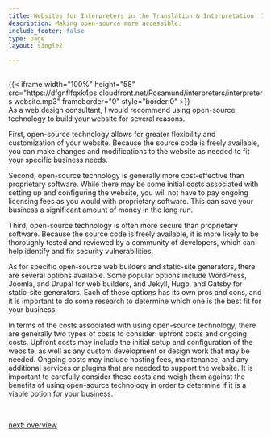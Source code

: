 ```yaml
---
title: Websites for Interpreters in the Translation & Interpretation  Industry
description: Making open-source more accessible.
include_footer: false
type: page
layout: single2

---
```


<br>
{{< iframe width="100%" height="58" src="https://dfgnflfqxk4ps.cloudfront.net/Rosamund/interpreters/interpreters website.mp3" frameborder="0" style="border:0" >}}<br>
As a web design consultant, I would recommend using open-source technology to build your website for several reasons.

First, open-source technology allows for greater flexibility and customization of your website. Because the source code is freely available, you can make changes and modifications to the website as needed to fit your specific business needs.

Second, open-source technology is generally more cost-effective than proprietary software. While there may be some initial costs associated with setting up and configuring the website, you will not have to pay ongoing licensing fees as you would with proprietary software. This can save your business a significant amount of money in the long run.

Third, open-source technology is often more secure than proprietary software. Because the source code is freely available, it is more likely to be thoroughly tested and reviewed by a community of developers, which can help identify and fix security vulnerabilities.

As for specific open-source web builders and static-site generators, there are several options available. Some popular options include WordPress, Joomla, and Drupal for web builders, and Jekyll, Hugo, and Gatsby for static-site generators. Each of these options has its own pros and cons, and it is important to do some research to determine which one is the best fit for your business.

In terms of the costs associated with using open-source technology, there are generally two types of costs to consider: upfront costs and ongoing costs. Upfront costs may include the initial setup and configuration of the website, as well as any custom development or design work that may be needed. Ongoing costs may include hosting fees, maintenance, and any additional services or plugins that are needed to support the website. It is important to carefully consider these costs and weigh them against the benefits of using open-source technology in order to determine if it is a viable option for your business.

<br>

<a href="https://insights.workdojos.com/interpreters/overview">next: overview</a>
<br>
<br>
</p>

